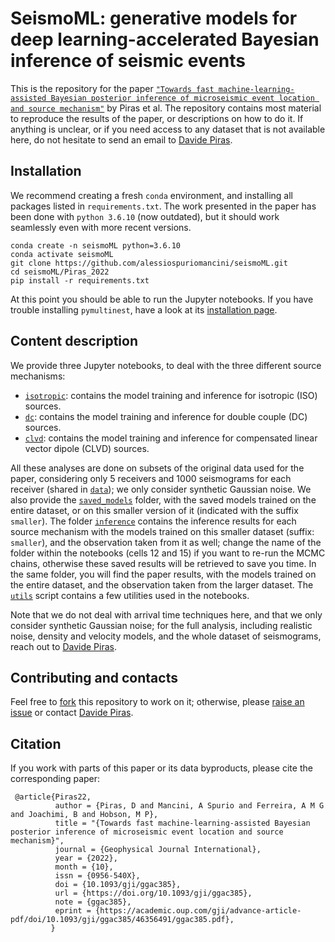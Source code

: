 # SeismoML: generative models for deep learning-accelerated Bayesian inference of seismic events

This is the repository for the paper [`"Towards fast machine-learning-assisted Bayesian posterior inference of microseismic event location and source mechanism"`](https://academic.oup.com/gji/advance-article-abstract/doi/10.1093/gji/ggac385/6750231?utm_source=advanceaccess&utm_campaign=gji&utm_medium=email) by Piras et al. The repository contains most material to reproduce the results of the paper, or descriptions on how to do it. If anything is unclear, or if you need access to any dataset that is not available here, do not hesitate to send an email to [Davide Piras](mailto:dr.davide.piras@gmail.com).

## Installation
We recommend creating a fresh `conda` environment, and installing all packages listed in `requirements.txt`. The work presented in the paper has been done with `python 3.6.10` (now outdated), but it should work seamlessly even with more recent versions.

    conda create -n seismoML python=3.6.10
    conda activate seismoML
    git clone https://github.com/alessiospuriomancini/seismoML.git
    cd seismoML/Piras_2022
    pip install -r requirements.txt
   
At this point you should be able to run the Jupyter notebooks. If you have trouble installing `pymultinest`, have a look at its [installation page](https://johannesbuchner.github.io/PyMultiNest/install.html).

## Content description
We provide three Jupyter notebooks, to deal with the three different source mechanisms:

- [`isotropic`](https://github.com/alessiospuriomancini/seismoML/blob/main/Piras_2022/isotropic.ipynb): contains the model training and inference for isotropic (ISO) sources. 
- [`dc`](https://github.com/alessiospuriomancini/seismoML/blob/main/Piras_2022/dc.ipynb): contains the model training and inference for double couple (DC) sources.
- [`clvd`](https://github.com/alessiospuriomancini/seismoML/blob/main/Piras_2022/clvd.ipynb): contains the model training and inference for compensated linear vector dipole (CLVD) sources.

All these analyses are done on subsets of the original data used for the paper, considering only 5 receivers and 1000 seismograms for each receiver (shared in [`data`](https://github.com/alessiospuriomancini/seismoML/blob/main/Piras_2022/data/)); we only consider synthetic Gaussian noise. We also provide the [`saved_models`](https://github.com/alessiospuriomancini/seismoML/blob/main/Piras_2022/saved_models/) folder, with the saved models trained on the entire dataset, or on this smaller version of it (indicated with the suffix `smaller`). The folder [`inference`](https://github.com/alessiospuriomancini/seismoML/blob/main/Piras_2022/inference/) contains the inference results for each source mechanism with the models trained on this smaller dataset (suffix: `smaller`), and the observation taken from it as well; change the name of the folder within the notebooks (cells 12 and 15) if you want to re-run the MCMC chains, otherwise these saved results will be retrieved to save you time. In the same folder, you will find the paper results, with the models trained on the entire dataset, and the observation taken from the larger dataset. The [`utils`](https://github.com/alessiospuriomancini/seismoML/blob/main/Piras_2022/utils.py) script contains a few utilities used in the notebooks.

Note that we do not deal with arrival time techniques here, and that we only consider synthetic Gaussian noise; for the full analysis, including realistic noise, density and velocity models, and the whole dataset of seismograms, reach out to [Davide Piras](mailto:dr.davide.piras@gmail.com).

## Contributing and contacts

Feel free to [fork](https://github.com/alessiospuriomancini/seismoML/fork) this repository to work on it; otherwise, please [raise an issue](https://github.com/alessiospuriomancini/seismoML/issues) or contact [Davide Piras](mailto:dr.davide.piras@gmail.com).

## Citation

If you work with parts of this paper or its data byproducts, please cite the corresponding paper:

     @article{Piras22,
              author = {Piras, D and Mancini, A Spurio and Ferreira, A M G and Joachimi, B and Hobson, M P},
              title = "{Towards fast machine-learning-assisted Bayesian posterior inference of microseismic event location and source mechanism}",
              journal = {Geophysical Journal International},
              year = {2022},
              month = {10},
              issn = {0956-540X},
              doi = {10.1093/gji/ggac385},
              url = {https://doi.org/10.1093/gji/ggac385},
              note = {ggac385},
              eprint = {https://academic.oup.com/gji/advance-article-pdf/doi/10.1093/gji/ggac385/46356491/ggac385.pdf},
             }


